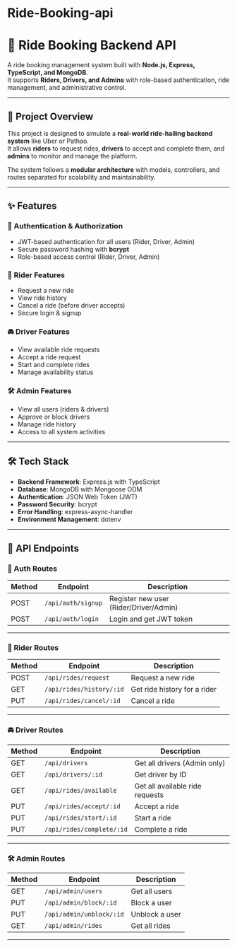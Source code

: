 # Ride-Booking-api
# 🚖 Ride Booking Backend API

A ride booking management system built with **Node.js, Express, TypeScript, and MongoDB**.  
It supports **Riders, Drivers, and Admins** with role-based authentication, ride management, and administrative control.  

---

## 📌 Project Overview

This project is designed to simulate a **real-world ride-hailing backend system** like Uber or Pathao.  
It allows **riders** to request rides, **drivers** to accept and complete them, and **admins** to monitor and manage the platform.  

The system follows a **modular architecture** with models, controllers, and routes separated for scalability and maintainability.  

---

## ✨ Features

### 🔑 Authentication & Authorization
- JWT-based authentication for all users (Rider, Driver, Admin)
- Secure password hashing with **bcrypt**
- Role-based access control (Rider, Driver, Admin)

### 👤 Rider Features
- Request a new ride
- View ride history
- Cancel a ride (before driver accepts)
- Secure login & signup

### 🚘 Driver Features
- View available ride requests
- Accept a ride request
- Start and complete rides
- Manage availability status

### 🛠 Admin Features
- View all users (riders & drivers)
- Approve or block drivers
- Manage ride history
- Access to all system activities

---

## 🛠 Tech Stack

- **Backend Framework**: Express.js with TypeScript  
- **Database**: MongoDB with Mongoose ODM  
- **Authentication**: JSON Web Token (JWT)  
- **Password Security**: bcrypt  
- **Error Handling**: express-async-handler  
- **Environment Management**: dotenv  

---

## 📡 API Endpoints

### 🔑 Auth Routes
| Method | Endpoint           | Description |
|--------|--------------------|-------------|
| POST   | `/api/auth/signup` | Register new user (Rider/Driver/Admin) |
| POST   | `/api/auth/login`  | Login and get JWT token |

---

### 👤 Rider Routes
| Method | Endpoint                  | Description |
|--------|---------------------------|-------------|
| POST   | `/api/rides/request`      | Request a new ride |
| GET    | `/api/rides/history/:id`  | Get ride history for a rider |
| PUT    | `/api/rides/cancel/:id`   | Cancel a ride |

---

### 🚘 Driver Routes
| Method | Endpoint                   | Description |
|--------|----------------------------|-------------|
| GET    | `/api/drivers`             | Get all drivers (Admin only) |
| GET    | `/api/drivers/:id`         | Get driver by ID |
| GET    | `/api/rides/available`     | Get all available ride requests |
| PUT    | `/api/rides/accept/:id`    | Accept a ride |
| PUT    | `/api/rides/start/:id`     | Start a ride |
| PUT    | `/api/rides/complete/:id`  | Complete a ride |

---

### 🛠 Admin Routes
| Method | Endpoint                 | Description |
|--------|--------------------------|-------------|
| GET    | `/api/admin/users`       | Get all users |
| PUT    | `/api/admin/block/:id`   | Block a user |
| PUT    | `/api/admin/unblock/:id` | Unblock a user |
| GET    | `/api/admin/rides`       | Get all rides |

---


